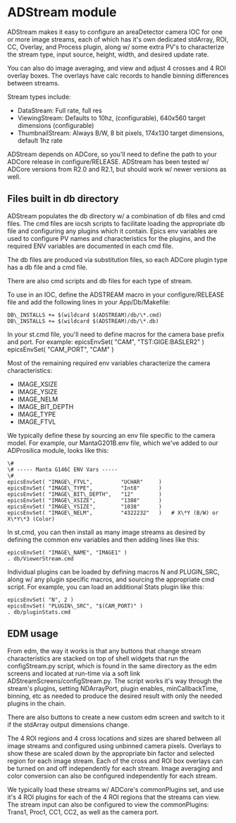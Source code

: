 # ADStream module
ADStream makes it easy to configure an areaDetector camera IOC for one or more image
streams, each of which has it's own dedicated stdArray, ROI, CC, Overlay, and Process
plugin, along w/ some extra PV's to characterize the stream type, input source, height,
width, and desired update rate.

You can also do image averaging, and view and adjust 4 crosses and 4 ROI overlay boxes.
The overlays have calc records to handle binning differences between streams.

Stream types include:
* DataStream: Full rate, full res
* ViewingStream: Defaults to 10hz, (configurable), 640x560 target dimensions (configurable)
* ThumbnailStream: Always B/W,  8 bit pixels, 174x130 target dimensions, default 1hz rate

ADStream depends on ADCore, so you'll need to define the path to your ADCore release in
configure/RELEASE.   ADStream has been tested w/ ADCore versions from R2.0 and R2.1, but should
work w/ newer versions as well.

## Files built in db directory
ADStream populates the db directory w/ a combination of db files and cmd files.
The cmd files are iocsh scripts to facilitate loading the appropriate db file and configuring any
plugins which it contain.  Epics env variables are used to configure PV names and characteristics
for the plugins, and the required ENV variables are documented in each cmd file.

The db files are produced via substitution files, so each ADCore plugin type has a db file and a cmd file.

There are also cmd scripts and db files for each type of stream.

To use in an IOC, define the ADSTREAM macro in your configure/RELEASE file and add the following lines
in your App/Db/Makefile:
```
DB\_INSTALLS += $(wildcard $(ADSTREAM)/db/\*.cmd)
DB\_INSTALLS += $(wildcard $(ADSTREAM)/db/\*.db)
```

In your st.cmd file, you'll need to define macros for the camera base prefix and port.
For example:
epicsEnvSet( "CAM",      "TST:GIGE:BASLER2" )
epicsEnvSet( "CAM\_PORT", "CAM" )

Most of the remaining required env variables characterize the camera characteristics:
* IMAGE\_XSIZE
* IMAGE\_YSIZE
* IMAGE\_NELM
* IMAGE\_BIT\_DEPTH
* IMAGE\_TYPE
* IMAGE\_FTVL

We typically define these by sourcing an env file specific to the camera model.
For example, our MantaG201B.env file, which we've added to our ADProsilica module,
looks like this:
```
\#
\# ----- Manta G146C ENV Vars -----
\#
epicsEnvSet( "IMAGE\_FTVL",         "UCHAR"     )
epicsEnvSet( "IMAGE\_TYPE",         "Int8"      )
epicsEnvSet( "IMAGE\_BIT\_DEPTH",   "12"        )
epicsEnvSet( "IMAGE\_XSIZE",        "1388"      )
epicsEnvSet( "IMAGE\_YSIZE",        "1038"      )
epicsEnvSet( "IMAGE\_NELM",         "4322232"   )   # X\*Y (B/W) or X\*Y\*3 (Color)
```

In st.cmd, you can then install as many image streams as desired by defining the common env variables
and then adding lines like this:
```
epicsEnvSet( "IMAGE\_NAME", "IMAGE1" )
. db/ViewerStream.cmd
```

Individual plugins can be loaded by defining macros N and PLUGIN\_SRC, along w/ any plugin specific macros,
and sourcing the appropriate cmd script.
For example, you can load an additional Stats plugin like this:
```
epicsEnvSet( "N", 2 )
epicsEnvSet( "PLUGIN\_SRC", "$(CAM_PORT)" )
. db/pluginStats.cmd
```

## EDM usage
From edm, the way it works is that any buttons that change stream characteristics are stacked
on top of shell widgets that run the configStream.py script, which is found in the same
directory as the edm screens and located at run-time via a soft link ADStreamScreens/configStream.py.
The script works it's way through the stream's plugins, setting NDArrayPort, plugin enables,
minCallbackTime, binning, etc as needed to  produce the desired result with only the needed
plugins in the chain.

There are also buttons to create a new custom edm screen and switch to it if the stdArray
output dimensions change.

The 4 ROI regions and 4 cross locations and sizes are shared between all image streams and
configured using unbinned camera pixels.    Overlays to show these are scaled down by the
appropriate bin factor and selected region for each image stream. Each of the cross and ROI box
overlays can be turned on and off independently for each stream. Image averaging and color
conversion can also be configured independently for each stream.

We typically load these streams w/ ADCore's commonPlugins set, and use it's 4 ROI plugins
for each of the 4 ROI regions that the streams can view.   The stream input can also be configured
to view the commonPlugins: Trans1, Proc1, CC1, CC2, as well as the camera port. 
